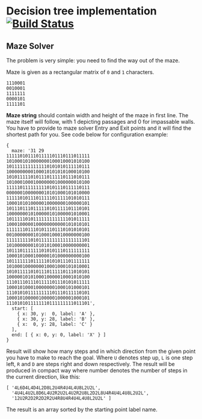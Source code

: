 # Decision tree implementation [![Build Status](https://travis-ci.org/maximandrewz/maze-solver.svg?branch=master)](https://travis-ci.org/maximandrewz/maze-solver)

## Maze Solver

The problem is very simple: you need to find the way out of the maze.

Maze is given as a rectangular matrix of `0` and `1` characters.

```
1110001
0010001
1111111
0000101
1111101
```

**Maze string** should contain width and height of the maze in first line.
The maze itself will follow, with 1 depicting passages and 0 for impassable
walls. You have to provide to maze solver Entry and Exit points and it will find
the shortest path for you. See code below for configuration example:

```
{
  maze: '31 29
1111101011101111101110111011111
1010001010000000100010001010100
1011111111111110101010111110111
1000000000100010101010100010100
1010111110101110111110111010111
1010001000100000001000000010100
1111101111111110101110111110111
0000001000000010101000101010000
1111101011101111101111101010111
1000101010000010000000100000101
1011101110111110101111101110101
1000000010100000101000001010001
1011111010111111111111101011111
1000100000100000000000101010101
1111111011101011101110101010101
0010000000101000100010000000100
1111111110101111111111111111101
1010000000101010100010000000001
1011101111111010101110111111111
1000101000100000101000000000100
1011111110111110101011101111111
1010001000000010001000101010001
1010111110101110111110111010101
1000001010100010000010001010100
1110111011101111101110101011111
1000101000100000001000101000101
1110101011111111101110111110101
1000101000001000001000001000101
1110101011111110111111111011101',
  start: [
    { x: 30, y:  0, label: 'A' },
    { x: 30, y: 28, label: 'B' },
    { x:  0, y: 28, label: 'C' }
  ],
  end: [ { x: 0, y: 0, label: 'X' } ]
}
```

Result will show how many steps and in which direction from the given point you have to make
to reach the goal. Where `U` denotes step up, `L` is one step left, `R` and `D` are steps right and down respectively.
The result will be produced in compact way where number denotes the number of steps in the current direction, like this:

```
[ '4L6D4L4D4L2D8L2U4R4U4L4U8L2U2L',
  '4U4L4U2L8D6L4U2R2U2L4U2R2U8L2D2L8U4R4U4L4U8L2U2L',
  '12U2R2D2R2D2R2U4R8U4R4U4L4U8L2U2L' ]
```
The result is an array sorted by the starting point label name.
